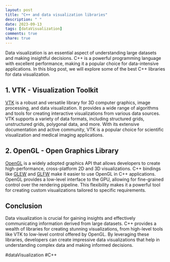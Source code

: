 ```yaml
---
layout: post
title: "C++ and data visualization libraries"
description: " "
date: 2023-09-13
tags: [dataVisualization]
comments: true
share: true
---
```


Data visualization is an essential aspect of understanding large datasets and making insightful decisions. C++ is a powerful programming language with excellent performance, making it a popular choice for data-intensive applications. In this blog post, we will explore some of the best C++ libraries for data visualization.

## 1. **VTK** - Visualization Toolkit

[VTK](https://vtk.org/) is a robust and versatile library for 3D computer graphics, image processing, and data visualization. It provides a wide range of algorithms and tools for creating interactive visualizations from various data sources. VTK supports a variety of data formats, including structured grids, unstructured grids, polygonal data, and more. With its extensive documentation and active community, VTK is a popular choice for scientific visualization and medical imaging applications.

## 2. **OpenGL** - Open Graphics Library

[OpenGL](https://www.opengl.org/) is a widely adopted graphics API that allows developers to create high-performance, cross-platform 2D and 3D visualizations. C++ bindings like [GLEW](http://glew.sourceforge.net/) and [GLFW](https://www.glfw.org/) make it easier to use OpenGL in C++ applications. OpenGL provides a low-level interface to the GPU, allowing for fine-grained control over the rendering pipeline. This flexibility makes it a powerful tool for creating custom visualizations tailored to specific requirements.

## Conclusion

Data visualization is crucial for gaining insights and effectively communicating information derived from large datasets. C++ provides a wealth of libraries for creating stunning visualizations, from high-level tools like VTK to low-level control offered by OpenGL. By leveraging these libraries, developers can create impressive data visualizations that help in understanding complex data and making informed decisions.

#dataVisualization #C++